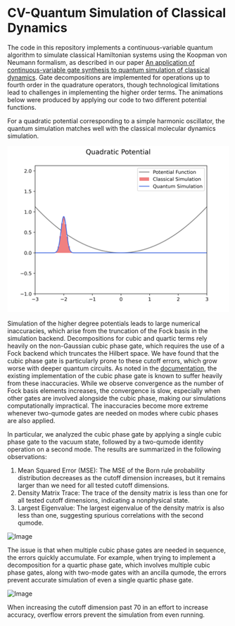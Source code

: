 # CV-Quantum Simulation of Classical Dynamics

The code in this repository implements a continuous-variable quantum algorithm to simulate classical Hamiltonian systems using the Koopman von Neumann formalism, as described in our paper [An application of continuous-variable gate synthesis to quantum simulation of classical dynamics](https://arxiv.org/abs/2407.08006). Gate decompositions are implemented for operations up to fourth order in the quadrature operators, though technological limitations lead to challenges in implementing the higher order terms. The animations below were produced by applying our code to two different potential functions. 

For a quadratic potential corresponding to a simple harmonic oscillator, the quantum simulation matches well with the classical molecular dynamics simulation.

<img src="/animations/quadratic_potential.gif " width="750"/>

Simulation of the higher degree potentials leads to large numerical inaccuracies, which arise from the truncation of the Fock basis in the simulation backend. Decompositions for cubic and quartic terms rely heavily on the non-Gaussian cubic phase gate, which requires the use of a Fock backend which truncates the Hilbert space. We have found that the cubic phase gate is particularly prone to these cutoff errors, which grow worse with deeper quantum circuits. As noted in the [documentation](https://strawberryfields.ai/photonics/conventions/gates.html), the existing implementation of the cubic phase gate is known to suffer heavily from these inaccuracies. While we observe convergence as the number of Fock basis elements increases, the convergence is slow, especially when other gates are involved alongside the cubic phase, making our simulations computationally impractical. The inaccuracies become more extreme whenever two-qumode gates are needed on modes where cubic phases are also applied.

In particular, we analyzed the cubic phase gate by applying a single cubic phase gate to the vacuum state, followed by a two-qumode identity operation on a second mode. The results are summarized in the following observations:
1. Mean Squared Error (MSE): The MSE of the Born rule probability distribution decreases as the cutoff dimension increases, but it remains larger than we need for all tested cutoff dimensions.
2. Density Matrix Trace: The trace of the density matrix is less than one for all tested cutoff dimensions, indicating a nonphysical state.
3. Largest Eigenvalue: The largest eigenvalue of the density matrix is also less than one, suggesting spurious correlations with the second qumode.

![Image](https://github.com/user-attachments/assets/8a0f7019-3580-4830-b058-55134623b3fc)

The issue is that when multiple cubic phase gates are needed in sequence, the errors quickly accumulate. For example, when trying to implement a decomposition for a quartic phase gate, which involves multiple cubic phase gates, along with two-mode gates with an ancilla qumode, the errors prevent accurate simulation of even a single quartic phase gate.

![Image](https://github.com/user-attachments/assets/4f9cb68d-1e83-49cb-bf1d-4cf80026c679)

When increasing the cutoff dimension past 70 in an effort to increase accuracy, overflow errors prevent the simulation from even running.
